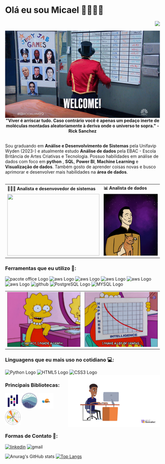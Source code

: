 # Olá eu sou Micael 👋👨🏽‍💻
<!-- contador de visitas -->
<img align="right" src="https://komarev.com/ghpvc/?username=micaellimaj&color=0000FF"><br>
</div>
<!--fim contador -->

<!-- GIF B99 -->
<img src="WELCOME.gif" width="800" style="display: block; margin: 0 auto;" alt="B99">
<!-- FIM GIF B99 -->

<!-- Sobre me -->
<div align='center'>
  <b>"Viver é arriscar tudo. Caso contrário você é apenas um pedaço inerte de moléculas montadas aleatoriamente à deriva onde o universo te sopra." - Rick Sanchez</b>
</div><br>

Sou graduando em <b>Análise e Desenvolvimento de Sistemas</b> pela Unifavip Wyden (2023-) e atualmente estudo <b> Análise de dados </b> pela EBAC - Escola Britância de Artes Criativas e Tecnologia. Possuo habilidades em análise de dados com foco em <b>python</b> , <b>SQL</b>, <b>Power BI</b>, <b>Machine Learning</b> e <b>Visualização de dados</b>. Também gosto de aprender coisas novas e busco aprimorar e desenvolver mais habilidades  na <b>área de dados</b>.
<br><br>

<!-- Fim sobre me -->

<!-- Areas de estudo -->
<div align="center">
  <table>
    <tr>
      <td><b>🧑🏾‍💻 Analista e desenvovedor de sistemas </b></td>
      <td><b>📊 Analista de dados</b></td>
    </tr>
    <tr>
      <td><img src="ADS.gif" width="300px" height="200px"></td>
      <td><img src="DataAnalytics.gif" width="300px" height="200px"> </td>
    </tr>
  </table>
</div>
<!-- Fim áreas de estudo -->


</div>

### Ferramentas que eu utilizo 📶:
<div>       
<img src="https://img.shields.io/badge/Microsoft_Office-D83B01?style=for-the-badge&logo=microsoft-office&logoColor=white" alt="pacote office Logo">
<img src="https://img.shields.io/badge/Amazon_AWS-FF9900?style=for-the-badge&logo=amazonaws&logoColor=white" alt="aws Logo">
<img src="https://img.shields.io/badge/Colab-F9AB00?style=for-the-badge&logo=googlecolab&color=525252" alt="aws Logo">
<img src="https://img.shields.io/badge/PyCharm-000000.svg?&style=for-the-badge&logo=PyCharm&logoColor=white" alt="aws Logo">
<img src="https://img.shields.io/badge/Visual_Studio_Code-0078D4?style=for-the-badge&logo=visual%20studio%20code&logoColor=white" alt="aws Logo">
<img src="https://img.shields.io/badge/GIT-E44C30?style=for-the-badge&logo=git&logoColor=white" alt="aws Logo">
<img src="https://img.shields.io/badge/GitHub-100000?style=for-the-badge&logo=github&logoColor=white" alt="github">
<img src="https://img.shields.io/badge/PostgreSQL-316192?style=for-the-badge&logo=postgresql&logoColor=white" alt="PostgreSQL Logo">
<img src="https://img.shields.io/badge/MySQL-005C84?style=for-the-badge&logo=mysql&logoColor=white" alt="MYSQL Logo">
</div>  

<!-- Lisa Simpsnos -->
<div align="center">
  <table>
    <tr>
      <td><img src="lisa1.gif"  width="300px"></td>
      <td><img src="lisa2.gif"  width="300px"></td>
    </tr>
  </table>
</div>
<!-- Fim Lisa -->

###  Linguagens que eu mais uso no cotidiano 💻:
<div>
    <img src="https://img.shields.io/badge/Python-3776AB?style=for-the-badge&logo=python&logoColor=white" alt="Python Logo">
    <img src="https://img.shields.io/badge/HTML5-E34F26?style=for-the-badge&logo=html5&logoColor=white" alt="HTML5 Logo">
    <img src="https://img.shields.io/badge/CSS3-1572B6?style=for-the-badge&logo=css3&logoColor=white" alt="CSS3 Logo">
    
</div>
<!-- Meu avatar -->
<img src="6R3DBD98CYA3EAV0.gif" min-width="300px" max-width="300px" width="300px" align="right" alt="meu avatar">
<!-- Fim Avatar -->


### Principais Bibliotecas: 
<div  align="left">
<img src="pandas.png"  width="50" height="50" alt="pandas logo">
<img src="seaborn.png"  width="50" height="50"  alt="seaborn logo">
<img src="sklearn.png"  width="50" height="50" alt="skelearn logo">
<img src="matplotlib.png"  width="50" height="50"  alt="matplotlib logo">
</div>


### Formas de Contato 🍻:

[![linkedin](https://img.shields.io/badge/LinkedIn-0077B5?style=for-the-badge&logo=linkedin&logoColor=white)](https://www.linkedin.com/in/micael-jos%C3%A9-67194719b/)
![gmail](https://img.shields.io/badge/Gmail-D14836?style=for-the-badge&logo=gmail&logoColor=white)

![Anurag's GitHub stats](https://github-readme-stats.vercel.app/api?username=micaellimaj&theme=holi)
[![Top Langs](https://github-readme-stats.vercel.app/api/top-langs/?username=micaellimaj&layout=donut&theme=holi)](https://github.com/anuraghazra/github-readme-stats)
          
</div>



           
          
